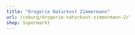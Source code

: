```yaml
---
title: "Drogerie Naturkost Zimmermann"
url: /coburg/drogerie-naturkost-zimmermann-2/
shop: Supermarkt
---
```

